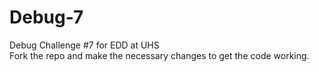 # Debug-7
Debug Challenge #7 for EDD at UHS  
Fork the repo and make the necessary changes to get the code working.
